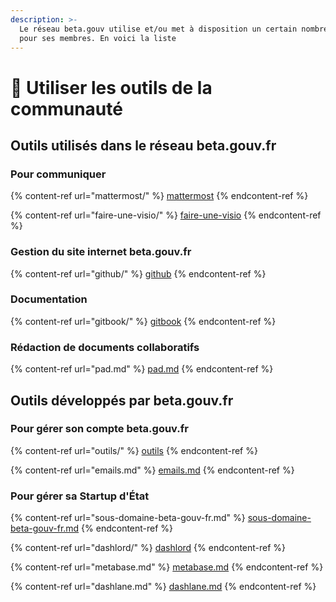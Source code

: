 ```yaml
---
description: >-
  Le réseau beta.gouv utilise et/ou met à disposition un certain nombre d'outils
  pour ses membres. En voici la liste
---
```


# 🔧 Utiliser les outils de la communauté

## Outils utilisés dans le réseau beta.gouv.fr

### Pour communiquer

{% content-ref url="mattermost/" %}
[mattermost](mattermost/)
{% endcontent-ref %}

{% content-ref url="faire-une-visio/" %}
[faire-une-visio](faire-une-visio/)
{% endcontent-ref %}

### Gestion du site internet beta.gouv.fr

{% content-ref url="github/" %}
[github](github/)
{% endcontent-ref %}

### Documentation&#x20;

{% content-ref url="gitbook/" %}
[gitbook](gitbook/)
{% endcontent-ref %}

### Rédaction de documents collaboratifs

{% content-ref url="pad.md" %}
[pad.md](pad.md)
{% endcontent-ref %}

## Outils développés par beta.gouv.fr

### Pour gérer son compte beta.gouv.fr

{% content-ref url="outils/" %}
[outils](outils/)
{% endcontent-ref %}

{% content-ref url="emails.md" %}
[emails.md](emails.md)
{% endcontent-ref %}

### Pour gérer sa Startup d'État

{% content-ref url="sous-domaine-beta-gouv-fr.md" %}
[sous-domaine-beta-gouv-fr.md](sous-domaine-beta-gouv-fr.md)
{% endcontent-ref %}

{% content-ref url="dashlord/" %}
[dashlord](dashlord/)
{% endcontent-ref %}

{% content-ref url="metabase.md" %}
[metabase.md](metabase.md)
{% endcontent-ref %}

{% content-ref url="dashlane.md" %}
[dashlane.md](dashlane.md)
{% endcontent-ref %}

